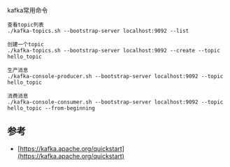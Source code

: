 kafka常用命令

```
查看topic列表
./kafka-topics.sh --bootstrap-server localhost:9092 --list

创建一个topic
./kafka-topics.sh --bootstrap-server localhost:9092 --create --topic hello_topic

生产消息
./kafka-console-producer.sh --bootstrap-server localhost:9092 --topic hello_topic

消费消息
./kafka-console-consumer.sh --bootstrap-server localhost:9092 --topic hello_topic --from-beginning
```

## 参考

- [https://kafka.apache.org/quickstart](https://kafka.apache.org/quickstart)
